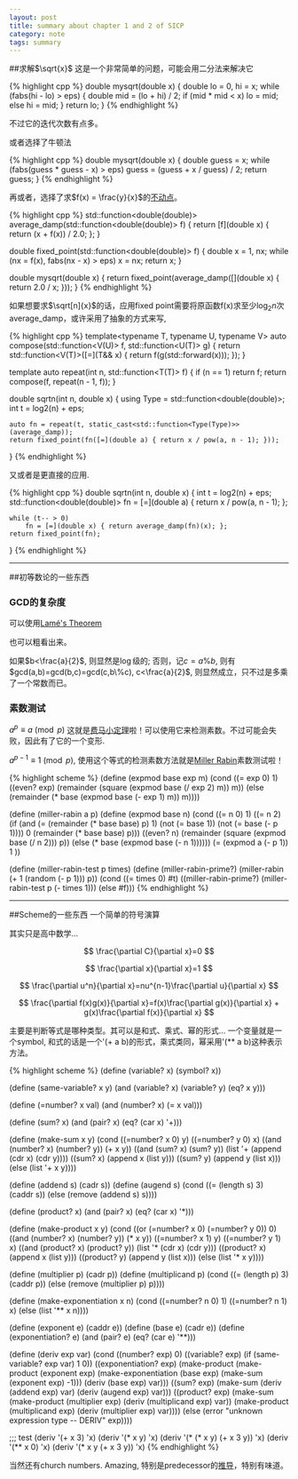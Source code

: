 ```yaml
---
layout: post
title: summary about chapter 1 and 2 of SICP
category: note
tags: summary
---
```


##求解$\sqrt{x}$
这是一个非常简单的问题，可能会用二分法来解决它

{% highlight cpp %}
double mysqrt(double x) {
    double lo = 0, hi = x;
    while (fabs(hi - lo) > eps) {
        double mid = (lo + hi) / 2;
        if (mid * mid < x)
            lo = mid;
        else
            hi = mid;
    }
    return lo;
}
{% endhighlight %}

不过它的迭代次数有点多。

或者选择了牛顿法

{% highlight cpp %}
double mysqrt(double x) {
    double guess = x;
    while (fabs(guess * guess - x) > eps)
        guess = (guess + x / guess) / 2;
    return guess;
}
{% endhighlight %}

再或者，选择了求$f(x) = \frac{y}{x}$的[不动点](http://en.wikipedia.org/wiki/Fixed_point_%28mathematics%29)。

{% highlight cpp %}
std::function<double(double)> average_damp(std::function<double(double)> f) {
    return [f](double x) { return (x + f(x)) / 2.0; };
}

double fixed_point(std::function<double(double)> f) {
    double x = 1, nx;
    while (nx = f(x), fabs(nx - x) > eps)
        x = nx;
    return x;
}

double mysqrt(double x) {
    return fixed_point(average_damp([](double x) { return 2.0 / x; }));
}
{% endhighlight %}

如果想要求$\sqrt[n]{x}$的话，应用fixed point需要将原函数f(x)求至少$\log_{2}{n}$次average\_damp，或许采用了抽象的方式来写,

{% highlight cpp %}
template<typename T, typename U, typename V>
auto compose(std::function<V(U)> f, std::function<U(T)> g) {
    return std::function<V(T)>([=](T&& x) { return f(g(std::forward<T>(x))); });
}

template<typename T>
auto repeat(int n, std::function<T(T)> f) {
    if (n == 1)
        return f;
    return compose(f, repeat(n - 1, f));
}

double sqrtn(int n, double x) {
    using Type = std::function<double(double)>;
    int t = log2(n) + eps;

    auto fn = repeat(t, static_cast<std::function<Type(Type)>>(average_damp));
    return fixed_point(fn([=](double a) { return x / pow(a, n - 1); }));
}
{% endhighlight %}

又或者是更直接的应用.

{% highlight cpp %}
double sqrtn(int n, double x) {
    int t = log2(n) + eps;
    std::function<double(double)> fn =
        [=](double a) { return x / pow(a, n - 1); };

    while (t-- > 0)
        fn = [=](double x) { return average_damp(fn)(x); };
    return fixed_point(fn);
}
{% endhighlight %}

--------------------------------------------------------------------------

##初等数论的一些东西

### GCD的复杂度
可以使用[Lamé's Theorem](http://en.wikipedia.org/wiki/Euclidean_algorithm#Worst-case)

也可以粗看出来。

如果$b<\frac{a}{2}$, 则显然是$\log$级的;
否则，记$c=a\%b$, 则有$gcd(a,b)=gcd(b,c)=gcd(c,b\%c), c<\frac{a}{2}$, 则显然成立，只不过是多乘了一个常数而已。

### 素数测试
$a^p \equiv a \pmod{p}$ 这就是[费马小定理](http://en.wikipedia.org/wiki/Fermat%27s_little_theorem)啦！可以使用它来检测素数。不过可能会失败，因此有了它的一个变形.

$a^{p-1} \equiv 1 \pmod{p}$, 使用这个等式的检测素数方法就是[Miller Rabin](http://en.wikipedia.org/wiki/Miller-Rabin_primality_test)素数测试啦！

{% highlight scheme %}
(define (expmod base exp m)
  (cond ((= exp 0) 1)
        ((even? exp) (remainder (square (expmod base (/ exp 2) m)) m))
        (else (remainder (* base (expmod base (- exp 1) m)) m))))

(define (miller-rabin a p)
  (define (expmod base n)
    (cond ((= n 0) 1)
          ((= n 2) (if (and (= (remainder (* base base) p) 1)
                            (not (= base 1))
                            (not (= base (- p 1))))
                       0
                       (remainder (* base base) p)))
          ((even? n) (remainder (square (expmod base (/ n 2))) p))
          (else (* base (expmod base (- n 1))))))
  (= (expmod a (- p 1)) 1 ))

(define (miller-rabin-test p times)
  (define (miller-rabin-prime?)
    (miller-rabin (+ 1 (random (- p 1))) p))
  (cond ((= times 0) #t)
        ((miller-rabin-prime?) (miller-rabin-test p (- times 1)))
        (else #f)))
{% endhighlight %}

--------------------------------------------------------------------------

##Scheme的一些东西
一个简单的符号演算

其实只是高中数学...

$$ \frac{\partial C}{\partial x}=0 $$

$$ \frac{\partial x}{\partial x}=1 $$

$$ \frac{\partial u^n}{\partial x}=nu^{n-1}\frac{\partial u}{\partial x} $$

$$ \frac{\partial f(x)g(x)}{\partial x}=f(x)\frac{\partial g(x)}{\partial x} + g(x)\frac{\partial f(x)}{\partial x} $$

主要是判断等式是哪种类型。其可以是和式、乘式、幂的形式...
一个变量就是一个symbol, 和式的话是一个'(+ a b)的形式，乘式类同，幂采用'(\*\* a b)这种表示方法。

{% highlight scheme %}
(define (variable? x) (symbol? x))

(define (same-variable? x y)
  (and (variable? x) (variable? y) (eq? x y)))

(define (=number? x val) (and (number? x) (= x val)))

(define (sum? x)
  (and (pair? x) (eq? (car x) '+)))

(define (make-sum x y)
  (cond ((=number? x 0) y)
        ((=number? y 0) x)
        ((and (number? x) (number? y)) (+ x y))
        ((and (sum? x) (sum? y)) (list '+ (append (cdr x) (cdr y))))
        ((sum? x) (append x (list y)))
        ((sum? y) (append y (list x)))
        (else (list '+ x y))))

(define (addend s) (cadr s))
(define (augend s)
  (cond ((= (length s) 3) (caddr s))
        (else (remove (addend s) s))))

(define (product? x)
  (and (pair? x) (eq? (car x) '*)))

(define (make-product x y)
  (cond ((or (=number? x 0) (=number? y 0)) 0)
        ((and (number? x) (number? y)) (* x y))
        ((=number? x 1) y)
        ((=number? y 1) x)
        ((and (product? x) (product? y)) (list '* (cdr x) (cdr y)))
        ((product? x) (append x (list y)))
        ((product? y) (append y (list x)))
        (else (list '* x y))))

(define (multiplier p) (cadr p))
(define (multiplicand p)
  (cond ((= (length p) 3) (caddr p))
         (else (remove (multiplier p) p))))

(define (make-exponentiation x n)
  (cond ((=number? n 0) 1)
        ((=number? n 1) x)
        (else (list '** x n))))

(define (exponent e) (caddr e))
(define (base e) (cadr e))
(define (exponentiation? e) (and (pair? e) (eq? (car e) '**)))

(define (deriv exp var)
  (cond ((number? exp) 0)
        ((variable? exp) (if (same-variable? exp var) 1 0))
        ((exponentiation? exp) (make-product (make-product (exponent exp)
                                                           (make-exponentiation (base exp)
                                                                                (make-sum (exponent exp)
                                                                                          -1)))
                                             (deriv (base exp) var)))
        ((sum? exp) (make-sum (deriv (addend exp) var)
                              (deriv (augend exp) var)))
        ((product? exp) (make-sum (make-product (multiplier exp)
                                                (deriv (multiplicand exp) var))
                                  (make-product (multiplicand exp)
                                                (deriv (multiplier exp) var))))
        (else (error "unknown expression type -- DERIV" exp))))

;;; test
(deriv '(+ x 3) 'x)
(deriv '(* x y) 'x)
(deriv '(* (* x y) (+ x 3 y)) 'x)
(deriv '(** x 0) 'x)
(deriv '(* x y (+ x 3 y)) 'x)
{% endhighlight %}

当然还有church numbers. Amazing, 特别是predecessor的[推导](http://en.wikipedia.org/wiki/Church_encoding#Derivation_of_predecessor_function)，特别有味道。

